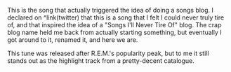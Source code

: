 This is the song that actually triggered the idea of doing a songs blog.  I declared on ^link(twitter) that this is a song that I felt I could never truly tire of, and that inspired the idea of a "Songs I'll Never Tire Of" blog. The crap blog name held me back from actually starting something, but eventually I got around to it, renamed it, and here we are. 

This tune was released after R.E.M.'s popularity peak, but to me it still stands out as the highlight track from a pretty-decent catalogue.
